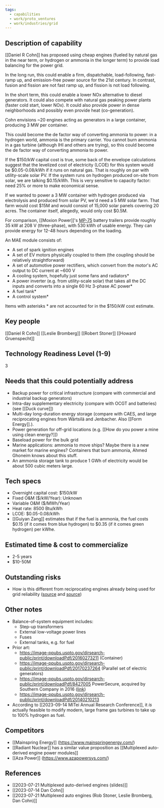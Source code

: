 ```yaml
---
tags:
  - capabilities
  - work/proto_ventures
  - work/industries/grid
---
```

## Description of capability
[[Daniel R Cohn]] has proposed using cheap engines (fueled by natural gas in the near term, or hydrogen or ammonia in the longer term) to provide load balancing for the power grid.

In the long run, this could enable a firm, dispatchable, load-following, fast-ramp up, and emission-free power source for the 21st century. In contrast, fusion and fission are not fast ramp up, and fission is not load following.

In the short term, this could enable a lower NOx alternative to diesel generators. It could also compete with natural gas peaking power plants (faster cold start, lower NOx). It could also provide power in dense neighborhoods and possibly even provide heat (co-generation).

Cohn envisions ~20 engines acting as generators in a large container, producing 3 MW per container.

This could become the de factor way of converting ammonia to power: in a hydrogen world, ammonia is the primary carrier. You cannot burn ammonia in a gas turbine (although IHI and others are trying), so this could become the de factor way of converting ammonia to power. 

If the $150/kW capital cost is true, some back of the envelope calculations suggest that the levelized cost of electricity (LCOE) for this system would be $0.05-0.08/kWh if it runs on natural gas. That is roughly on par with utility-scale solar PV. If the system runs on hydrogen produced on-site from solar, we are talking $0.15/kWh. This is very sensitive to capacity factor: need 25% or more to make economical sense.

If we wanted to power a 3 MW container with hydrogen produced via electrolysis and produced from solar PV, we'd need a 5 MW solar farm. That farm would cost $15M and would consist of 15,000 solar panels covering 20 acres. The container itself, allegedly, would only cost $0.5M.

For comparison, [[Moxion Power]]'s [MP-75](https://www.moxionpower.com/technology/) battery trailers provide roughly 35 kW at 208 V (three-phase), with 530 kWh of usable energy. They can provide energy for 12-48 hours depending on the loading.

An MAE module consists of:
- A set of spark ignition engines
- A set of EV motors physically coupled to them (the coupling should be relatively straightforward)
- A set of automotive power rectifiers, which convert from the motor's AC output to DC current at ~600 V
- A cooling system, hopefully just some fans and radiators*
- A power inverter (e.g. from utility-scale solar) that takes all the DC inputs and converts into a single 60 Hz 3-phase AC power*
- A fuel tank*
- A control system*

Items with asterisks * are not accounted for in the $150/kW cost estimate.

## Key people
[[Daniel R Cohn]]
[[Leslie Bromberg]]
[[Robert Stoner]]
[[Howard Gruenspecht]]

## Technology Readiness Level (1-9)
3

## Needs that this could potentially address
- Backup power for critical infrastructure (compare with commercial and industrial backup generators)
- Intra-day supplementary electricity (compare with OCGT and batteries) (see [[Duck curve]])
- Multi-day long-duration energy storage (compare with CAES, and large reciprocating engines from Wärtsilä and Jenbacher. Also [[Form Energy]].).
- Power generation for off-grid locations (e.g. [[How do you power a mine using clean energy?]])
- Baseload power for the bulk grid
- Marine applications: ammonia to move ships? Maybe there is a new market for marine engines? Containers that burn ammonia, Ahmed Ghoneim knows about this stuff. 
- An ammonia storage tank to produce 1 GWh of electricity would be about 500 cubic meters large.

## Tech specs
- Overnight capital cost: $150/kW
- Fixed O&M ($/kW/Year): Unknown
- Variable O&M ($/MWh/Year)
- Heat rate: 8500 Btu/kWh
- LCOE: $0.05-0.08/kWh
- [[Guiyan Zang]] estimates that if the fuel is ammonia, the fuel costs $0.15 (if it comes from blue hydrogen) to $0.35 (if it comes green hydrogen) per kWhe.

## Estimated time & cost to commercialize
- 2-5 years
- $10-50M

## Outstanding risks
- How is this different from reciprocating engines already being used for grid reliability ([source](https://www.energy.gov/sites/prod/files/2016/09/f33/CHP-Recip%20Engines.pdf) and [source](https://www.eia.gov/todayinenergy/detail.php?id=37972))
## Other notes
- Balance-of-system equipment includes:
	- Step-up transformers
	- External low-voltage power lines
	- Fuses
	- External tanks, e.g. for fuel
- Prior art:
	- https://image-ppubs.uspto.gov/dirsearch-public/print/downloadPdf/20160273211 (Container)
	- https://image-ppubs.uspto.gov/dirsearch-public/print/downloadPdf/20170237264 (Parallel set of electric generators)
	- https://image-ppubs.uspto.gov/dirsearch-public/print/downloadPdf/8427005 PowerSecure, acquired by Southern Company in 2016 ([link](https://news.google.com/articles/CBMieGh0dHBzOi8vd3d3LmdyZWVudGVjaG1lZGlhLmNvbS9hcnRpY2xlcy9yZWFkL3NvdXRoZXJuLWNvbXBhbnktZ29lcy1iaWctaW50by1taWNyb2dyaWRzLXdpdGgtNDEzbS1hY3F1aXNpdGlvbi1vZi1wb3dlcnNlY9IBdmh0dHBzOi8vd3d3LmdyZWVudGVjaG1lZGlhLmNvbS9hbXAvYXJ0aWNsZS9zb3V0aGVybi1jb21wYW55LWdvZXMtYmlnLWludG8tbWljcm9ncmlkcy13aXRoLTQxM20tYWNxdWlzaXRpb24tb2YtcG93ZXJzZWM?hl=en-US&gl=US&ceid=US%3Aen))
	- https://image-ppubs.uspto.gov/dirsearch-public/print/downloadPdf/20140210213 
- According to [[2023-09-14 MITei Annual Research Conference]],  it _is_ actually feasible to modify modern, large frame gas turbines to take up to 100% hydrogen as fuel.

## Competitors
- [[Mainspring Energy]] (https://www.mainspringenergy.com/)
-  [[Radiant Nuclear]] has a similar value proposition as [[Multiplexed auto-derived engine power modules]]
- [[Aza Power]] (https://www.azapowersys.com/)

## References
- [[2023-07-21 Multiplexed auto-derived engines (slides)]]
- [[2023-07-14 Dan Cohn]]
- [[2023-07-21 Multiplexed auto engines (Rob Stoner, Leslie Bromberg, Dan Cohn)]]
